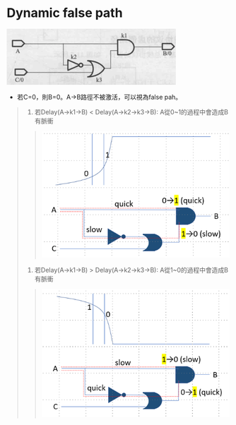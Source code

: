 Dynamic false path
==================
![Image](https://github.com/vita70579/VLSI/raw/main/Image/im34.png)<br>
- 若C=0，則B=0。A→B路徑不被激活，可以視為false pah。
>1. 若Delay(A→k1→B) < Delay(A→k2→k3→B): A從0~1的過程中會造成B有脈衝
>> ![Image](https://github.com/vita70579/VLSI/raw/main/Image/im36.png)<br>
>1. 若Delay(A→k1→B) > Delay(A→k2→k3→B): A從1~0的過程中會造成B有脈衝
>> ![Image](https://github.com/vita70579/VLSI/raw/main/Image/im35.png)<br>
